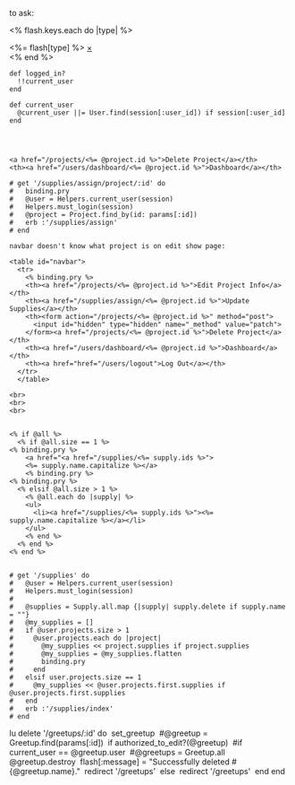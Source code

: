 to ask:



<% flash.keys.each do |type| %>
<div data-alert class="flash <%= type %> alert-box radius">
  <%= flash[type] %>
  <a href="#" class="close">&times;</a>
</div>
<% end %>


    def logged_in?
      !!current_user
    end

    def current_user
      @current_user ||= User.find(session[:user_id]) if session[:user_id]
    end




    <a href="/projects/<%= @project.id %>">Delete Project</a></th>
    <th><a href="/users/dashboard/<%= @project.id %>">Dashboard</a></th>

    # get '/supplies/assign/project/:id' do
    #   binding.pry
    #   @user = Helpers.current_user(session)
    #   Helpers.must_login(session)
    #   @project = Project.find_by(id: params[:id])
    #   erb :'/supplies/assign'
    # end

    navbar doesn't know what project is on edit show page:

    <table id="navbar">
      <tr>
        <% binding.pry %>
        <th><a href="/projects/<%= @project.id %>">Edit Project Info</a></th>
        <th><a href="/supplies/assign/<%= @project.id %>">Update Supplies</a></th>
        <th><form action="/projects/<%= @project.id %>" method="post">
          <input id="hidden" type="hidden" name="_method" value="patch">
        </form><a href="/projects/<%= @project.id %>">Delete Project</a></th>
        <th><a href="/users/dashboard/<%= @project.id %>">Dashboard</a></th>
        <th><a href="href="/users/logout">Log Out</a></th>
      </tr>
      </table>

    <br>
    <br>
    <br>


    <% if @all %>
      <% if @all.size == 1 %>
    <% binding.pry %>
        <a href="<a href="/supplies/<%= supply.ids %>">
        <%= supply.name.capitalize %></a>
        <% binding.pry %>
    <% binding.pry %>
      <% elsif @all.size > 1 %>
        <% @all.each do |supply| %>
        <ul>
          <li><a href="/supplies/<%= supply.ids %>"><%= supply.name.capitalize %></a></li>
        </ul>
        <% end %>
      <% end %>
    <% end %>


    # get '/supplies' do
    #   @user = Helpers.current_user(session)
    #   Helpers.must_login(session)
    #
    #   @supplies = Supply.all.map {|supply| supply.delete if supply.name = ""}
    #   @my_supplies = []
    #   if @user.projects.size > 1
    #     @user.projects.each do |project|
    #       @my_supplies << project.supplies if project.supplies
    #       @my_supplies = @my_supplies.flatten
    #       binding.pry
    #     end
    #   elsif user.projects.size == 1
    #     @my_supplies << @user.projects.first.supplies if @user.projects.first.supplies
    #   end
    #   erb :'/supplies/index'
    # end

lu
delete '/greetups/:id' do   set_greetup   #@greetup = Greetup.find(params[:id])   if authorized_to_edit?(@greetup)   #if current_user == @greetup.user   #@greetups = Greetup.all     @greetup.destroy      flash[:message] = "Successfully deleted #{@greetup.name}."     redirect '/greetups'   else     redirect '/greetups'   end end
